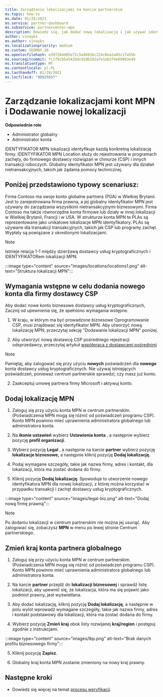 ```yaml
---
title: Zarządzanie lokalizacjami na koncie partnerskim
ms.topic: how-to
ms.date: 01/26/2021
ms.service: partner-dashboard
ms.subservice: partnercenter-mpn
description: Dowiedz się, jak dodać nową lokalizację i jak używać identyfikatora MPN Location w programach zachęty, biznesie CSP, subskrypcjach i innych transakcjach.
author: vinayks
ms.author: vinayks
ms.localizationpriority: medium
ms.custom: SEOMAY.20
ms.openlocfilehash: e39f264485e71c5a96916c224c0ea1a85c17a55b
ms.sourcegitcommit: fc1f9cb5a542bdc92d62d2a7e1ab2f4e69903e49
ms.translationtype: MT
ms.contentlocale: pl-PL
ms.lasthandoff: 01/28/2021
ms.locfileid: "98925037"
---
```

# <a name="manage-your-mpn-account-locations-and-add-a-new-location"></a>Zarządzanie lokalizacjami kont MPN i Dodawanie nowej lokalizacji


**Odpowiednie role**

- Administrator globalny
- Administrator konta

IDENTYFIKATOR MPN lokalizacji identyfikuje każdą konkretną lokalizację firmy. IDENTYFIKATOR MPN Location służy do rejestrowania w programach zachęty, do firmowego dostawcy rozwiązań w chmurze (CSP) i innych transakcji roboczych. Globalny identyfikator MPN jest używany dla działań nietransakcyjnych, takich jak żądania pomocy technicznej.

## <a name="the-following-is-a-typical-scenario"></a>Poniżej przedstawiono typowy scenariusz:

Firma Contoso ma swoje konto globalne partnera (PGA) w Wielkiej Brytanii. Jest to zarejestrowana firma prawna, a jej globalny identyfikator MPN jest używany do zarządzania wszystkimi nietransakcyjnymi biznesowymi. Firma Contoso ma także równorzędne konta firmowe lub działy w innej lokalizacji w Wielkiej Brytanii, Francji i w USA. W strukturze konta MPN te PLAs są reprezentowane jako unikatowe lokalizacje MPN identyfikatory. PLAs są używane dla transakcji transakcyjnych, takich jak CSP lub programy zachęt. Wypłaty są powiązane z określonymi lokalizacjami. 

>[!NOTE]
>Istnieje relacja 1-1 między dzierżawą dostawcy usług kryptograficznych i IDENTYFIKATORem lokalizacji MPN.

:::image type="content" source="images/locations/locations1.png" alt-text="Struktura lokalizacji MPN":::

## <a name="prerequisites-in-order-to-add-a-new-account-for-a-csp-business"></a>Wymagania wstępne w celu dodania nowego konta dla firmy dostawcy CSP

Aby dodać nowe konto biznesowe dostawcy usług kryptograficznych, Zacznij od upewnienia się, że spełniono wymagania wstępne.

1. W kraju, w którym ma być prowadzone biznesowe Oprogramowanie CSP, musi znajdować się identyfikator MPN. Aby utworzyć nową lokalizację MPN, przeczytaj sekcję "Dodawanie lokalizacji MPN" poniżej.
  
1. Aby utworzyć nową dostawcę CSP pośredniego rejestracji odsprzedawcy, przeczytaj artykuł [współpraca z dostawcami pośrednimi](indirect-reseller-tasks-in-partner-center.md#get-started) 

>[!NOTE] 
 >Pamiętaj, aby zalogować się przy użyciu **nowych** poświadczeń dla **nowego** konta dostawcy usług kryptograficznych. Nie używaj istniejących poświadczeń, ponieważ centrum partnerskie sprawdzi, czy masz już konto.

2. Zaakceptuj umowę partnera firmy Microsoft i aktywuj konto.

## <a name="add-an-mpn-location"></a>Dodaj lokalizację MPN

1. Zaloguj się przy użyciu konta MPN w centrum partnerskim. (Poświadczenia MPN mogą się różnić od poświadczeń programu CSP). Konto MPN powinno mieć uprawnienia administratora globalnego lub administratora konta. 

1. Na **ikonie ustawień** wybierz **Ustawienia konta** , a następnie wybierz pozycję **profil organizacji**.

2. Wybierz pozycję **Legal** , a następnie na karcie **partner** wybierz pozycję **lokalizacje biznesowe,** a następnie kliknij pozycję **Dodaj lokalizację.**

3. Podaj wymagane szczegóły, takie jak nazwa firmy, adres i kontakt, dla lokalizacji, która ma zostać dodana do firmy.
 
1. Kliknij pozycję **Dodaj lokalizację**. Spowoduje to utworzenie nowego identyfikatora MPN dla nowej lokalizacji, z której można korzystać w przypadku transakcji i zachęt dostawcy usług kryptograficznych.

:::image type="content" source="images/legal-biz.png" alt-text="Dodaj nową firmę prawną":::

> [!NOTE]
> Po dodaniu lokalizacji w centrum partnerskim nie można jej usunąć. Aby zalogować się, zobaczysz **MPN** w menu po lewej stronie Centrum partnerskiego.

## <a name="change-country-of-partner-global-account"></a>Zmień kraj konta partnera globalnego 

1. Zaloguj się przy użyciu konta MPN w centrum partnerskim. (Poświadczenia MPN mogą się różnić od poświadczeń programu CSP). Konto MPN powinno mieć uprawnienia administratora globalnego lub administratora konta. 

2. Na karcie **partner** przejdź do **lokalizacji biznesowej** i sprawdź listę lokalizacji, aby upewnić się, że lokalizacja, która ma się pojawić jako podmiot prawny, jest wyświetlana. 
 
1. Aby dodać lokalizację, kliknij pozycję **Dodaj lokalizację**, a następnie w polu wylot wprowadź wymagane szczegóły, takie jak nazwa firmy, adres i kontakt podstawowy dla lokalizacji, która ma zostać dodana do firmy. 
 
1. Wybierz pozycję **Zmień kraj** obok listy rozwijanej **kraj/region** i postępuj zgodnie z instrukcjami. 

:::image type="content" source="images/lbp.png" alt-text="Brak danych profilu biznesowego firmy":::

5. Kliknij pozycję **Zapisz**.

6. Globalny kraj konta MPN zostanie zmieniony na nowy kraj prawny.
  
## <a name="next-steps"></a>Następne kroki

- Dowiedz się więcej na temat [procesu weryfikacji](verification-responses.md).
